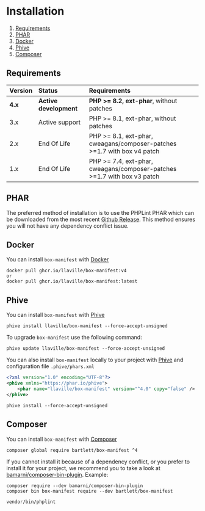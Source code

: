<!-- markdownlint-disable MD013 -->
# Installation

1. [Requirements](#requirements)
1. [PHAR](#phar)
1. [Docker](#docker)
1. [Phive](#phive)
1. [Composer](#composer)

## Requirements

| Version | Status                 | Requirements                                                            |
|:--------|:-----------------------|:------------------------------------------------------------------------|
| **4.x** | **Active development** | **PHP >= 8.2, ext-phar**, without patches                               |
| 3.x     | Active support         | PHP >= 8.1, ext-phar, without patches                                   |
| 2.x     | End Of Life            | PHP >= 8.1, ext-phar, cweagans/composer-patches >=1.7 with box v4 patch |
| 1.x     | End Of Life            | PHP >= 7.4, ext-phar, cweagans/composer-patches >=1.7 with box v3 patch |

## PHAR

The preferred method of installation is to use the PHPLint PHAR which can be downloaded from the most recent
[Github Release][releases]. This method ensures you will not have any dependency conflict issue.

## Docker

You can install `box-manifest` with [Docker][docker]

```shell
docker pull ghcr.io/llaville/box-manifest:v4
or
docker pull ghcr.io/llaville/box-manifest:latest
```

## Phive

You can install `box-manifest` with [Phive][phive]

```shell
phive install llaville/box-manifest --force-accept-unsigned
```

To upgrade `box-manifest` use the following command:

```shell
phive update llaville/box-manifest --force-accept-unsigned
```

You can also install `box-manifest` locally to your project with [Phive][phive] and configuration file `.phive/phars.xml`

```xml
<?xml version="1.0" encoding="UTF-8"?>
<phive xmlns="https://phar.io/phive">
    <phar name="llaville/box-manifest" version="^4.0" copy="false" />
</phive>
```

```shell
phive install --force-accept-unsigned
```

## Composer

You can install `box-manifest` with [Composer][composer]

```shell
composer global require bartlett/box-manifest ^4
```

If you cannot install it because of a dependency conflict, or you prefer to install it for your project, we recommend
you to take a look at [bamarni/composer-bin-plugin][bamarni/composer-bin-plugin]. Example:

```shell
composer require --dev bamarni/composer-bin-plugin
composer bin box-manifest require --dev bartlett/box-manifest

vendor/bin/phplint
```

[releases]: https://github.com/llaville/box-manifest/releases
[composer]: https://getcomposer.org
[bamarni/composer-bin-plugin]: https://github.com/bamarni/composer-bin-plugin
[phive]: https://github.com/phar-io/phive
[docker]: https://docs.docker.com/get-docker/
